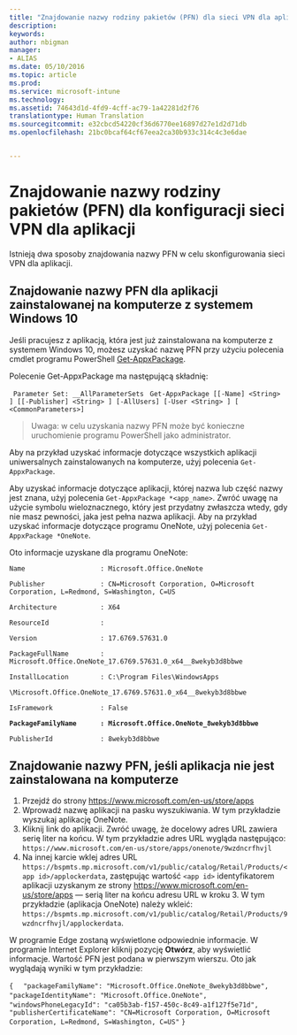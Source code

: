 ```yaml
---
title: "Znajdowanie nazwy rodziny pakietów (PFN) dla sieci VPN dla aplikacji | Microsoft Intune"
description: 
keywords: 
author: nbigman
manager:
- ALIAS
ms.date: 05/10/2016
ms.topic: article
ms.prod: 
ms.service: microsoft-intune
ms.technology: 
ms.assetid: 74643d1d-4fd9-4cff-ac79-1a42281d2f76
translationtype: Human Translation
ms.sourcegitcommit: e32cbcd54220cf36d6770ee16897d27e1d2d71db
ms.openlocfilehash: 21bc0bcaf64cf67eea2ca30b933c314c4c3e6dae


---
```


# Znajdowanie nazwy rodziny pakietów (PFN) dla konfiguracji sieci VPN dla aplikacji

Istnieją dwa sposoby znajdowania nazwy PFN w celu skonfigurowania sieci VPN dla aplikacji.

## Znajdowanie nazwy PFN dla aplikacji zainstalowanej na komputerze z systemem Windows 10 

Jeśli pracujesz z aplikacją, która jest już zainstalowana na komputerze z systemem Windows 10, możesz uzyskać nazwę PFN przy użyciu polecenia cmdlet programu PowerShell [Get-AppxPackage](https://technet.microsoft.com/library/hh856044.aspx).

Polecenie Get-AppxPackage ma następującą składnię:

` Parameter Set: __AllParameterSets`
` Get-AppxPackage [[-Name] <String> ] [[-Publisher] <String> ] [-AllUsers] [-User <String> ] [ <CommonParameters>]`

> Uwaga: w celu uzyskania nazwy PFN może być konieczne uruchomienie programu PowerShell jako administrator.

Aby na przykład uzyskać informacje dotyczące wszystkich aplikacji uniwersalnych zainstalowanych na komputerze, użyj polecenia `Get-AppxPackage`.

Aby uzyskać informacje dotyczące aplikacji, której nazwa lub część nazwy jest znana, użyj polecenia `Get-AppxPackage *<app_name>`. Zwróć uwagę na użycie symbolu wieloznacznego, który jest przydatny zwłaszcza wtedy, gdy nie masz pewności, jaka jest pełna nazwa aplikacji. Aby na przykład uzyskać informacje dotyczące programu OneNote, użyj polecenia `Get-AppxPackage *OneNote`.


Oto informacje uzyskane dla programu OneNote:

`Name                   : Microsoft.Office.OneNote`

`Publisher              : CN=Microsoft Corporation, O=Microsoft Corporation, L=Redmond, S=Washington, C=US`

`Architecture           : X64`

`ResourceId             :`

`Version                : 17.6769.57631.0`

`PackageFullName        : Microsoft.Office.OneNote_17.6769.57631.0_x64__8wekyb3d8bbwe`

`InstallLocation        : C:\Program Files\WindowsApps`

`\Microsoft.Office.OneNote_17.6769.57631.0_x64__8wekyb3d8bbwe`

`IsFramework            : False`

**`PackageFamilyName      : Microsoft.Office.OneNote_8wekyb3d8bbwe`**

`PublisherId            : 8wekyb3d8bbwe`



## Znajdowanie nazwy PFN, jeśli aplikacja nie jest zainstalowana na komputerze

1.  Przejdź do strony https://www.microsoft.com/en-us/store/apps
2.  Wprowadź nazwę aplikacji na pasku wyszukiwania. W tym przykładzie wyszukaj aplikację OneNote.
3.  Kliknij link do aplikacji. Zwróć uwagę, że docelowy adres URL zawiera serię liter na końcu. W tym przykładzie adres URL wygląda następująco:
`https://www.microsoft.com/en-us/store/apps/onenote/9wzdncrfhvjl`
4.  Na innej karcie wklej adres URL `https://bspmts.mp.microsoft.com/v1/public/catalog/Retail/Products/<app id>/applockerdata`, zastępując wartość `<app id>` identyfikatorem aplikacji uzyskanym ze strony https://www.microsoft.com/en-us/store/apps — serią liter na końcu adresu URL w kroku 3. W tym przykładzie (aplikacja OneNote) należy wkleić: `https://bspmts.mp.microsoft.com/v1/public/catalog/Retail/Products/9wzdncrfhvjl/applockerdata`.

W programie Edge zostaną wyświetlone odpowiednie informacje. W programie Internet Explorer kliknij pozycję **Otwórz**, aby wyświetlić informacje. Wartość PFN jest podana w pierwszym wierszu. Oto jak wyglądają wyniki w tym przykładzie:
 

`{`
`  "packageFamilyName": "Microsoft.Office.OneNote_8wekyb3d8bbwe",`
`  "packageIdentityName": "Microsoft.Office.OneNote",`
`  "windowsPhoneLegacyId": "ca05b3ab-f157-450c-8c49-a1f127f5e71d",`
`  "publisherCertificateName": "CN=Microsoft Corporation, O=Microsoft Corporation, L=Redmond, S=Washington, C=US"`
`}`




<!--HONumber=Jun16_HO4-->


